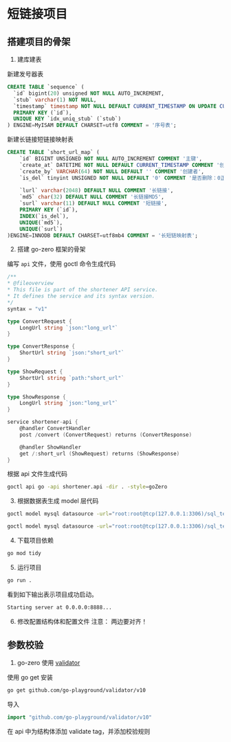 # 短链接项目

## 搭建项目的骨架
1. 建库建表

新建发号器表
```sql
CREATE TABLE `sequence` (
  `id` bigint(20) unsigned NOT NULL AUTO_INCREMENT,
  `stub` varchar(1) NOT NULL,
  `timestamp` timestamp NOT NULL DEFAULT CURRENT_TIMESTAMP ON UPDATE CURRENT_TIMESTAMP,
  PRIMARY KEY (`id`),
  UNIQUE KEY `idx_uniq_stub` (`stub`)
) ENGINE=MyISAM DEFAULT CHARSET=utf8 COMMENT = '序号表';
```
新建长链接短链接映射表
```sql
CREATE TABLE `short_url_map` (
    `id` BIGINT UNSIGNED NOT NULL AUTO_INCREMENT COMMENT '主键',
    `create_at` DATETIME NOT NULL DEFAULT CURRENT_TIMESTAMP COMMENT '创建时间',
    `create_by` VARCHAR(64) NOT NULL DEFAULT '' COMMENT '创建者',
    `is_del` tinyint UNSIGNED NOT NULL DEFAULT '0' COMMENT '是否删除：0正常1删除',
    
    `lurl` varchar(2048) DEFAULT NULL COMMENT '长链接',
    `md5` char(32) DEFAULT NULL COMMENT '长链接MD5',
    `surl` varchar(11) DEFAULT NULL COMMENT '短链接',
    PRIMARY KEY (`id`),
    INDEX(`is_del`),
    UNIQUE(`md5`),
    UNIQUE(`surl`)
)ENGINE=INNODB DEFAULT CHARSET=utf8mb4 COMMENT = '长短链映射表';
```

2. 搭建 go-zero 框架的骨架

编写 `api` 文件，使用 goctl 命令生成代码
```go
/**
* @fileoverview
* This file is part of the shortener API service.
* It defines the service and its syntax version.
*/
syntax = "v1"

type ConvertRequest {
	LongUrl string `json:"long_url"`
}

type ConvertResponse {
	ShortUrl string `json:"short_url"`
}

type ShowRequest {
	ShortUrl string `path:"short_url"`
}

type ShowResponse {
	LongUrl string `json:"long_url"`
}

service shortener-api {
	@handler ConvertHandler
	post /convert (ConvertRequest) returns (ConvertResponse)

	@handler ShowHandler
	get /:short_url (ShowRequest) returns (ShowResponse)
}
```

根据 api 文件生成代码
```bash
goctl api go -api shortener.api -dir . -style=goZero
```

3. 根据数据表生成 model 层代码
```bash
goctl model mysql datasource -url="root:root@tcp(127.0.0.1:3306)/sql_test" -table="short_url_map" -dir="./model" -c

goctl model mysql datasource -url="root:root@tcp(127.0.0.1:3306)/sql_test" -table="sequence" -dir="./model" -c
```

4. 下载项目依赖
```bash
go mod tidy
```

5. 运行项目
```bash
go run .
```
看到如下输出表示项目成功启动。
```bash
Starting server at 0.0.0.0:8888...
```

6. 修改配置结构体和配置文件
注意： 两边要对齐！

## 参数校验

1. go-zero 使用 [validator](https://pkg.go.dev/github.com/go-playground/validator/v10)

使用 go get 安装
```bash
go get github.com/go-playground/validator/v10
```
导入
```go
import "github.com/go-playground/validator/v10"
```

在 api 中为结构体添加 validate tag，并添加校验规则
